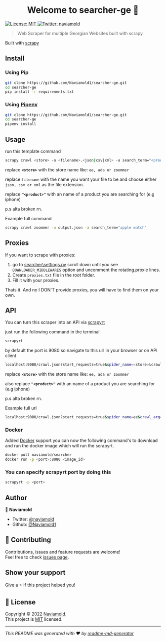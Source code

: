 <!-- markdownlint-disable MD033 -->
<h1 align="center">Welcome to searcher-ge 👋</h1>
<p>
  <a href="https://opensource.org/licenses/MIT" target="_blank">
    <img alt="License: MIT" src="https://img.shields.io/badge/License-MIT-yellow.svg" />
  </a>
  <a href="https://twitter.com/naviamold" target="_blank">
    <img alt="Twitter: naviamold" src="https://img.shields.io/twitter/follow/naviamold.svg?style=social" />
  </a>
</p>

> Web Scraper for multiple Georgian Websites built with scrapy

Built with [scrapy](https://scrapy.org/)

## Install

### Using Pip

```bash
git clone https://github.com/Naviamold1/searcher-ge.git
cd searcher-ge
pip install -r requirements.txt
```

### Using [Pipenv](https://pipenv.pypa.io/en/latest/)

```bash
git clone https://github.com/Naviamold1/searcher-ge.git
cd searcher-ge
pipenv install
```

## Usage

run this template command

```sh
scrapy crawl <store> -o <filename>.<json|csv|xml> -a search_term="<product>"
```

replace **`<store>`** with the store name like: `ee, ada or zoommer`

replace `filename` with the name you want your file to be and choose either `json, csv or xml` as the file extension.

replace **`"<product>"`** with an name of a product you are searching for (e.g iphone)

p.s alta broken rn.

Example full command

```sh
scrapy crawl zoommer -o output.json -a search_term="apple watch"
```

## Proxies

If you want to scrape with proxies:

1. go to [searcher\settings.py](https://github.com/Naviamold1/searcher/blob/d43be643de89297f834276af9ce3482138ff3735/searcher/settings.py) scroll down until you see `DOWNLOADER_MIDDLEWARES` option and uncomment the rotating.proxie lines.
2. Create `proxies.txt` file in the root folder.
3. Fill it with your proxies.

Thats it.
And no I DON'T provide proxies, you will have to find them on your own.

## API

You can turn this scraper into an API via [scrapyrt](https://github.com/scrapinghub/scrapyrt)

just run the following command in the terminal

```sh
scrapyrt
```

by default the port is 9080 so navigate to this url in your browser or on API client

```sh
localhost:9080/crawl.json?start_requests=true&spider_name=<store>&crawl_arg={"search_term":"<product>"}
```

replace **`<store>`** with the store name like: `ee, ada or zoommer`

also replace **`"<product>"`** with an name of a product you are searching for (e.g iphone)

p.s alta broken rn.

Example full url

```sh
localhost:9080/crawl.json?start_requests=true&spider_name=ee&crawl_arg={"search_term":"iphone"
```

### Docker

Added [Docker](https://www.docker.com/) support you can now the following command's to download and run the docker image which will run the scrapyrt.

```sh
docker pull naviamold/searcher
docker run -p <port>:8080 <image_id>
```

### You can specify scrapyrt port by doing this

```sh
scrapyrt -p <port>
```

## Author

👤 **Naviamold**

- Twitter: [@naviamold](https://twitter.com/naviamold)
- Github: [@Naviamold1](https://github.com/Naviamold1)

## 🤝 Contributing

Contributions, issues and feature requests are welcome!<br />Feel free to check [issues page](https://github.com/Naviamold1/searcher-ge/issues).

## Show your support

Give a ⭐️ if this project helped you!

## 📝 License

Copyright © 2022 [Naviamold](https://github.com/Naviamold1).<br />
This project is [MIT](https://opensource.org/licenses/MIT) licensed.

---

_This README was generated with ❤️ by [readme-md-generator](https://github.com/kefranabg/readme-md-generator)_
